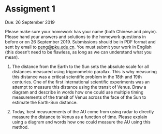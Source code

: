 # Assigment 1

Due: 26 September 2019

Please make sure your homework has your name (both Chinese and pinyin). Please hand your answers and solutions to the homework questions in before or on 26 September 2019. Submissions should be in PDF format and sent by email to peng@pku.edu.cn. You must submit your work in English (this doesn’t need to be flawless, as long as we can understand what you mean).

1. The distance from the Earth to the Sun sets the absolute scale for all distances measured using trigonometric parallax. This is why measuring this distance was a critical scientific problem in the 18th and 19th centuries. One of the first international scientific experiments was an attempt to measure this distance using the transit of Venus. Draw a diagram and describe in words how one could use multiple timing measurements of the transit of Venus across the face of the Sun to estimate the Earth-Sun distance.

2. Today, best measurements of the AU come from using radar to directly measure the distance to Venus as a function of time. Please explain using a diagram and words how one could measure the AU using this method.
